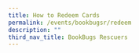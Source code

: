```yaml
---
title: How to Redeem Cards
permalink: /events/bookbugsr/redeem
description: ""
third_nav_title: BookBugs Rescuers
---
```

